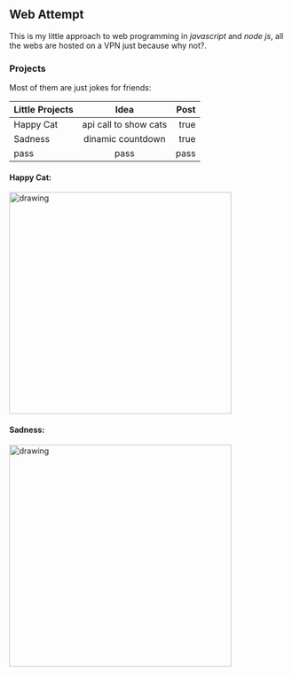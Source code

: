 ## Web Attempt ##
This is my little approach to web programming in *javascript* and *node js*, all the webs are hosted on a VPN just because why not?.

### Projects ###
Most of them are just jokes for friends:

| Little Projects  | Idea                  | Post   |
| ---------------  |:---------------------:| ------:|
| Happy Cat        | api call to show cats |  true  |
| Sadness          | dinamic countdown     |  true  |
| pass             | pass                  |  pass  |

#### Happy Cat: ####

<img src="https://github.com/RarceD/Sadness-Web/tree/master/Sadness_Web/cat.png" alt="drawing" width="400"/>

#### Sadness: ####
<img src="https://github.com/RarceD/Sadness-Web/tree/master/Sadness_Web/sad.png" alt="drawing" width="400"/>

